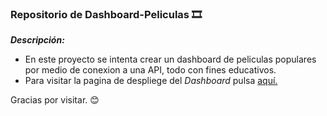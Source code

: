 ### Repositorio de Dashboard-Peliculas 🎞️

***Descripción:***

- En este proyecto se intenta crear un dashboard de peliculas populares por medio de conexion a una API, todo con fines educativos.
- Para visitar la pagina de despliege del *Dashboard* pulsa [aquí.](https://hugorgo.github.io/Dashboard-Peliculas/ "aquí")

Gracias por visitar. 😊
